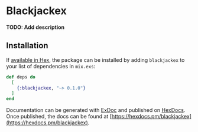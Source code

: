 # Blackjackex

**TODO: Add description**

## Installation

If [available in Hex](https://hex.pm/docs/publish), the package can be installed
by adding `blackjackex` to your list of dependencies in `mix.exs`:

```elixir
def deps do
  [
    {:blackjackex, "~> 0.1.0"}
  ]
end
```

Documentation can be generated with [ExDoc](https://github.com/elixir-lang/ex_doc)
and published on [HexDocs](https://hexdocs.pm). Once published, the docs can
be found at [https://hexdocs.pm/blackjackex](https://hexdocs.pm/blackjackex).

